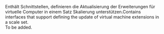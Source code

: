 <Namespace Name="Microsoft.Azure.Management.Compute.Fluent.VirtualMachineScaleSetExtension.UpdateDefinition">
  <Docs>
    <summary><span data-ttu-id="a4324-101">Enthält Schnittstellen, definieren die Aktualisierung der Erweiterungen für virtuelle Computer in einem Satz Skalierung unterstützen.</span><span class="sxs-lookup"><span data-stu-id="a4324-101">Contains interfaces that support defining the update of virtual machine extensions in a scale set.</span></span></summary> 
    <remarks>To be added.</remarks>
  </Docs>
</Namespace>
